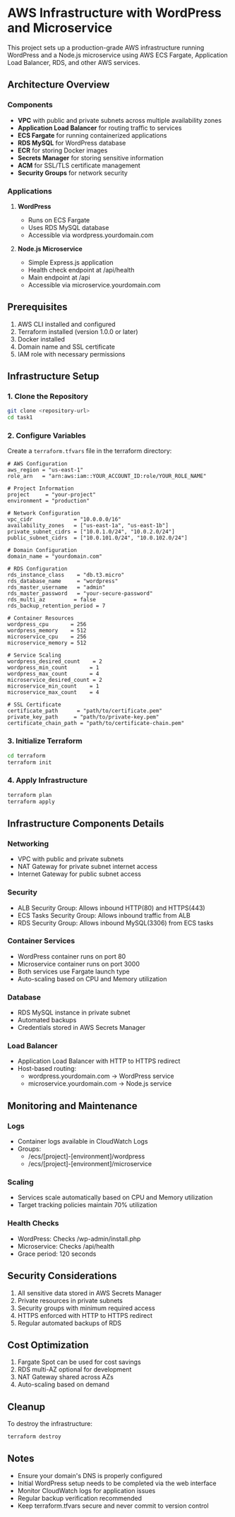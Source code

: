 # AWS Infrastructure with WordPress and Microservice

This project sets up a production-grade AWS infrastructure running WordPress and a Node.js microservice using AWS ECS Fargate, Application Load Balancer, RDS, and other AWS services.

## Architecture Overview

### Components
- **VPC** with public and private subnets across multiple availability zones
- **Application Load Balancer** for routing traffic to services
- **ECS Fargate** for running containerized applications
- **RDS MySQL** for WordPress database
- **ECR** for storing Docker images
- **Secrets Manager** for storing sensitive information
- **ACM** for SSL/TLS certificate management
- **Security Groups** for network security

### Applications
1. **WordPress**
   - Runs on ECS Fargate
   - Uses RDS MySQL database
   - Accessible via wordpress.yourdomain.com

2. **Node.js Microservice**
   - Simple Express.js application
   - Health check endpoint at /api/health
   - Main endpoint at /api
   - Accessible via microservice.yourdomain.com

## Prerequisites

1. AWS CLI installed and configured
2. Terraform installed (version 1.0.0 or later)
3. Docker installed
4. Domain name and SSL certificate
5. IAM role with necessary permissions

## Infrastructure Setup

### 1. Clone the Repository
```bash
git clone <repository-url>
cd task1
```

### 2. Configure Variables
Create a `terraform.tfvars` file in the terraform directory:

```hcl
# AWS Configuration
aws_region = "us-east-1"
role_arn   = "arn:aws:iam::YOUR_ACCOUNT_ID:role/YOUR_ROLE_NAME"

# Project Information
project     = "your-project"
environment = "production"

# Network Configuration
vpc_cidr             = "10.0.0.0/16"
availability_zones   = ["us-east-1a", "us-east-1b"]
private_subnet_cidrs = ["10.0.1.0/24", "10.0.2.0/24"]
public_subnet_cidrs  = ["10.0.101.0/24", "10.0.102.0/24"]

# Domain Configuration
domain_name = "yourdomain.com"

# RDS Configuration
rds_instance_class    = "db.t3.micro"
rds_database_name     = "wordpress"
rds_master_username   = "admin"
rds_master_password   = "your-secure-password"
rds_multi_az         = false
rds_backup_retention_period = 7

# Container Resources
wordpress_cpu       = 256
wordpress_memory    = 512
microservice_cpu    = 256
microservice_memory = 512

# Service Scaling
wordpress_desired_count    = 2
wordpress_min_count       = 1
wordpress_max_count       = 4
microservice_desired_count = 2
microservice_min_count    = 1
microservice_max_count    = 4

# SSL Certificate
certificate_path      = "path/to/certificate.pem"
private_key_path     = "path/to/private-key.pem"
certificate_chain_path = "path/to/certificate-chain.pem"
```

### 3. Initialize Terraform
```bash
cd terraform
terraform init
```

### 4. Apply Infrastructure
```bash
terraform plan
terraform apply
```

## Infrastructure Components Details

### Networking
- VPC with public and private subnets
- NAT Gateway for private subnet internet access
- Internet Gateway for public subnet access

### Security
- ALB Security Group: Allows inbound HTTP(80) and HTTPS(443)
- ECS Tasks Security Group: Allows inbound traffic from ALB
- RDS Security Group: Allows inbound MySQL(3306) from ECS tasks

### Container Services
- WordPress container runs on port 80
- Microservice container runs on port 3000
- Both services use Fargate launch type
- Auto-scaling based on CPU and Memory utilization

### Database
- RDS MySQL instance in private subnet
- Automated backups
- Credentials stored in AWS Secrets Manager

### Load Balancer
- Application Load Balancer with HTTP to HTTPS redirect
- Host-based routing:
  - wordpress.yourdomain.com → WordPress service
  - microservice.yourdomain.com → Node.js service

## Monitoring and Maintenance

### Logs
- Container logs available in CloudWatch Logs
- Groups:
  - /ecs/[project]-[environment]/wordpress
  - /ecs/[project]-[environment]/microservice

### Scaling
- Services scale automatically based on CPU and Memory utilization
- Target tracking policies maintain 70% utilization

### Health Checks
- WordPress: Checks /wp-admin/install.php
- Microservice: Checks /api/health
- Grace period: 120 seconds

## Security Considerations
1. All sensitive data stored in AWS Secrets Manager
2. Private resources in private subnets
3. Security groups with minimum required access
4. HTTPS enforced with HTTP to HTTPS redirect
5. Regular automated backups of RDS

## Cost Optimization
1. Fargate Spot can be used for cost savings
2. RDS multi-AZ optional for development
3. NAT Gateway shared across AZs
4. Auto-scaling based on demand

## Cleanup
To destroy the infrastructure:
```bash
terraform destroy
```

## Notes
- Ensure your domain's DNS is properly configured
- Initial WordPress setup needs to be completed via the web interface
- Monitor CloudWatch logs for application issues
- Regular backup verification recommended
- Keep terraform.tfvars secure and never commit to version control 